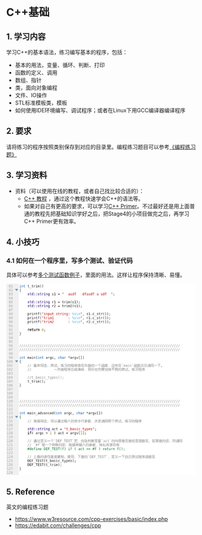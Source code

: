 # C++基础

## 1. 学习内容
学习C++的基本语法，练习编写基本的程序，包括：
* 基本的用法，变量、循环、判断、打印
* 函数的定义、调用
* 数组、指针
* 类，面向对象编程
* 文件、IO操作
* STL标准模板类，模板
* 如何使用IDE环境编写、调试程序；或者在Linux下用GCC编译器编译程序

## 2. 要求
请将练习的程序按照类别保存到对应的目录里。编程练习题目可以参考[《编程练习题》](CodePractice.md)


## 3. 学习资料
- 资料（可以使用在线的教程，或者自己找比较合适的）：
    - [C++ 教程](http://www.runoob.com/cplusplus/cpp-tutorial.html) ，通过这个教程快速学会C++的语法等。
    - 如果对自己有更高的要求，可以学习[C++ Primer](https://www.zhihu.com/question/32087709)。不过最好还是用上面普通的教程先把基础知识学好之后，把Stage4的小项目做完之后，再学习C++ Primer更有效率。

## 4. 小技巧
### 4.1 如何在一个程序里，写多个测试、验证代码
具体可以参考[多个测试函数例子](1_basicusage/MultiTestFuctions.cpp)，里面的用法。这样让程序保持清晰、易懂。

![multiTestFunctions](images/multiTestFunctions.png)



## 5. Reference

英文的编程练习题

* https://www.w3resource.com/cpp-exercises/basic/index.php
* https://edabit.com/challenges/cpp